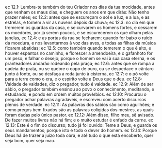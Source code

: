 ec 12.1: Lembra-te também do teu Criador nos dias da tua mocidade, antes que venham os maus dias, e cheguem os anos em que dirás: Não tenho prazer neles;
ec 12.2: antes que se escureçam o sol e a luz, e a lua, e as estrelas, e tornem a vir as nuvens depois da chuva;
ec 12.3: no dia em que tremerem os guardas da casa, e se curvarem os homens fortes, e cessarem os moedores, por já serem poucos, e se escurecerem os que olham pelas janelas,
ec 12.4: e as portas da rua se fecharem; quando for baixo o ruído da moedura, e nos levantarmos à voz das aves, e todas as filhas da música ficarem abatidas;
ec 12.5: como também quando temerem o que é alto, e houver espantos no caminho; e florescer a amendoeira, e o gafanhoto for um peso, e falhar o desejo; porque o homem se vai à sua casa eterna, e os pranteadores andarão rodeando pela praça;
ec 12.6: antes que se rompa a cadeia de prata, ou se quebre o copo de ouro, ou se despedace o cântaro junto à fonte, ou se desfaça a roda junto à cisterna,
ec 12.7: e o pó volte para a terra como o era, e o espírito volte a Deus que o deu.
ec 12.8: Vaidade de vaidades, diz o pregador, tudo é vaidade.
ec 12.9: Além de ser sábio, o pregador também ensinou ao povo o conhecimento, meditando, e estudando, e pondo em ordem muitos provérbios.
ec 12.10: Procurou o pregador achar palavras agradáveis, e escreveu com acerto discursos plenos de verdade.
ec 12.11: As palavras dos sábios são como aguilhões; e como pregos bem fixados são as palavras coligidas dos mestres, as quais foram dadas pelo único pastor.
ec 12.12: Além disso, filho meu, sê avisado. De fazer muitos livros não há fim; e o muito estudar é enfado da carne.
ec 12.13: Este é o fim do discurso; tudo já foi ouvido: Teme a Deus, e guarda os seus mandamentos; porque isto é todo o dever do homem.
ec 12.14: Porque Deus há de trazer a juízo toda obra, e até tudo o que está encoberto, quer seja bom, quer seja mau.
